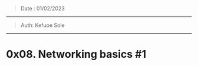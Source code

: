 > Date : 01/02/2023
--------------------------
> Auth: Kefuoe Sole
--------------------------
# 0x08. Networking basics #1
